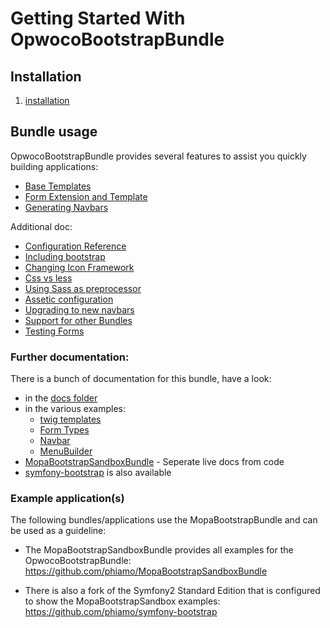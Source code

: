 Getting Started With OpwocoBootstrapBundle
=======================================

## Installation

1. [installation](1-installation.md)

## Bundle usage

OpwocoBootstrapBundle provides several features to assist you quickly building applications:

- [Base Templates](2-base-templates.md)
- [Form Extension and Template](3-form-extension-templates.md)
- [Generating Navbars](4-navbar-generation.md)

Additional doc:

- [Configuration Reference](configuration-reference.md)
- [Including bootstrap](including-bootstrap.md)
- [Changing Icon Framework](6-icons.md)
- [Css vs less](css-vs-less.md)
- [Using Sass as preprocessor](sass-configuration.md)
- [Assetic configuration](assetic-configuration.md)
- [Upgrading to new navbars](navbar-upgrade.md)
- [Support for other Bundles](99-support-for-other-bundles.md)
- [Testing Forms](testing-forms.md)

### Further documentation:

There is a bunch of documentation for this bundle, have a look:

* in the [docs folder](https://github.com/opwoco/BootstrapBundle/blob/master/Resources/doc/)
* in the various examples:
    * [twig templates](https://github.com/phiamo/BootstrapSandboxBundle/tree/master/Resources/views/Examples)
    * [Form Types](https://github.com/phiamo/MopaBootstrapSandboxBundle/tree/master/Form/Type)
    * [Navbar](https://github.com/phiamo/MopaBootstrapSandboxBundle/tree/master/Resources/config/examples)
    * [MenuBuilder](https://github.com/phiamo/MopaBootstrapSandboxBundle/tree/master/Navbar/Example)
*  [MopaBootstrapSandboxBundle](http://github.com/phiamo/MopaBootstrapSandboxBundle) - Seperate live docs from code
*  [symfony-bootstrap](https://github.com/phiamo/symfony-bootstrap) is also available

### Example application(s)

The following bundles/applications use the MopaBootstrapBundle and can be used as a
guideline:

- The MopaBootstrapSandboxBundle provides all examples for the OpwocoBootstrapBundle:
  https://github.com/phiamo/MopaBootstrapSandboxBundle

- There is also a fork of the Symfony2 Standard Edition that is configured to
  show the MopaBootstrapSandbox examples:
  https://github.com/phiamo/symfony-bootstrap

